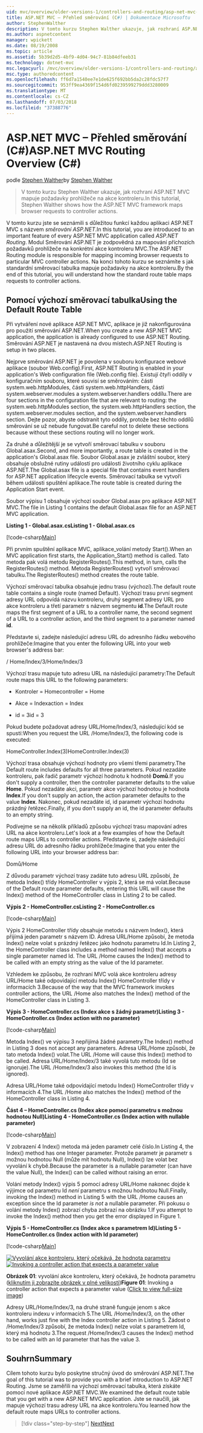 ```yaml
---
uid: mvc/overview/older-versions-1/controllers-and-routing/asp-net-mvc-routing-overview-cs
title: ASP.NET MVC – Přehled směrování (C#) | Dokumentace Microsoftu
author: StephenWalther
description: V tomto kurzu Stephen Walther ukazuje, jak rozhraní ASP.NET MVC mapuje požadavky prohlížeče na akce kontroleru.
ms.author: aspnetcontent
manager: wpickett
ms.date: 08/19/2008
ms.topic: article
ms.assetid: 5b39d2d5-4bf9-4d04-94c7-81b84dfeeb31
ms.technology: dotnet-mvc
msc.legacyurl: /mvc/overview/older-versions-1/controllers-and-routing/asp-net-mvc-routing-overview-cs
msc.type: authoredcontent
ms.openlocfilehash: ff6d7a1540ee7e1de625f692bb5da2c28fdc57f7
ms.sourcegitcommit: 953ff9ea4369f154d6fd0239599279ddd3280009
ms.translationtype: MT
ms.contentlocale: cs-CZ
ms.lasthandoff: 07/03/2018
ms.locfileid: "37388776"
---
```

<a name="aspnet-mvc-routing-overview-c"></a><span data-ttu-id="04248-103">ASP.NET MVC – Přehled směrování (C#)</span><span class="sxs-lookup"><span data-stu-id="04248-103">ASP.NET MVC Routing Overview (C#)</span></span>
====================
<span data-ttu-id="04248-104">podle [Stephen Walther](https://github.com/StephenWalther)</span><span class="sxs-lookup"><span data-stu-id="04248-104">by [Stephen Walther](https://github.com/StephenWalther)</span></span>

> <span data-ttu-id="04248-105">V tomto kurzu Stephen Walther ukazuje, jak rozhraní ASP.NET MVC mapuje požadavky prohlížeče na akce kontroleru.</span><span class="sxs-lookup"><span data-stu-id="04248-105">In this tutorial, Stephen Walther shows how the ASP.NET MVC framework maps browser requests to controller actions.</span></span>


<span data-ttu-id="04248-106">V tomto kurzu jste se seznámili s důležitou funkcí každou aplikaci ASP.NET MVC s názvem *směrování ASP.NET*.</span><span class="sxs-lookup"><span data-stu-id="04248-106">In this tutorial, you are introduced to an important feature of every ASP.NET MVC application called *ASP.NET Routing*.</span></span> <span data-ttu-id="04248-107">Modul Směrování ASP.NET je zodpovědná za mapování příchozích požadavků prohlížeče na konkrétní akce kontroleru MVC.</span><span class="sxs-lookup"><span data-stu-id="04248-107">The ASP.NET Routing module is responsible for mapping incoming browser requests to particular MVC controller actions.</span></span> <span data-ttu-id="04248-108">Na konci tohoto kurzu se seznámíte s jak standardní směrovací tabulka mapuje požadavky na akce kontroleru.</span><span class="sxs-lookup"><span data-stu-id="04248-108">By the end of this tutorial, you will understand how the standard route table maps requests to controller actions.</span></span>

## <a name="using-the-default-route-table"></a><span data-ttu-id="04248-109">Pomocí výchozí směrovací tabulka</span><span class="sxs-lookup"><span data-stu-id="04248-109">Using the Default Route Table</span></span>

<span data-ttu-id="04248-110">Při vytváření nové aplikace ASP.NET MVC, aplikace je již nakonfigurována pro použití směrování ASP.NET.</span><span class="sxs-lookup"><span data-stu-id="04248-110">When you create a new ASP.NET MVC application, the application is already configured to use ASP.NET Routing.</span></span> <span data-ttu-id="04248-111">Směrování ASP.NET je nastavená na dvou místech.</span><span class="sxs-lookup"><span data-stu-id="04248-111">ASP.NET Routing is setup in two places.</span></span>

<span data-ttu-id="04248-112">Nejprve směrování ASP.NET je povolena v souboru konfigurace webové aplikace (soubor Web.config).</span><span class="sxs-lookup"><span data-stu-id="04248-112">First, ASP.NET Routing is enabled in your application's Web configuration file (Web.config file).</span></span> <span data-ttu-id="04248-113">Existují čtyři oddíly v konfiguračním souboru, které souvisí se směrováním: části system.web.httpModules, části system.web.httpHandlers, části system.webserver.modules a system.webserver.handlers oddílu.</span><span class="sxs-lookup"><span data-stu-id="04248-113">There are four sections in the configuration file that are relevant to routing: the system.web.httpModules section, the system.web.httpHandlers section, the system.webserver.modules section, and the system.webserver.handlers section.</span></span> <span data-ttu-id="04248-114">Dejte pozor, abyste odstranit tyto oddíly, protože bez těchto oddílů směrování se už nebude fungovat.</span><span class="sxs-lookup"><span data-stu-id="04248-114">Be careful not to delete these sections because without these sections routing will no longer work.</span></span>

<span data-ttu-id="04248-115">Za druhé a důležitější je se vytvoří směrovací tabulku v souboru Global.asax.</span><span class="sxs-lookup"><span data-stu-id="04248-115">Second, and more importantly, a route table is created in the application's Global.asax file.</span></span> <span data-ttu-id="04248-116">Soubor Global.asax je zvláštní soubor, který obsahuje obslužné rutiny událostí pro události životního cyklu aplikace ASP.NET.</span><span class="sxs-lookup"><span data-stu-id="04248-116">The Global.asax file is a special file that contains event handlers for ASP.NET application lifecycle events.</span></span> <span data-ttu-id="04248-117">Směrovací tabulka se vytvoří během události spuštění aplikace.</span><span class="sxs-lookup"><span data-stu-id="04248-117">The route table is created during the Application Start event.</span></span>

<span data-ttu-id="04248-118">Soubor výpisu 1 obsahuje výchozí soubor Global.asax pro aplikace ASP.NET MVC.</span><span class="sxs-lookup"><span data-stu-id="04248-118">The file in Listing 1 contains the default Global.asax file for an ASP.NET MVC application.</span></span>

<span data-ttu-id="04248-119">**Listing 1 - Global.asax.cs**</span><span class="sxs-lookup"><span data-stu-id="04248-119">**Listing 1 - Global.asax.cs**</span></span>

[!code-csharp[Main](asp-net-mvc-routing-overview-cs/samples/sample1.cs)]

<span data-ttu-id="04248-120">Při prvním spuštění aplikace MVC, aplikace\_volání metody Start().</span><span class="sxs-lookup"><span data-stu-id="04248-120">When an MVC application first starts, the Application\_Start() method is called.</span></span> <span data-ttu-id="04248-121">Tato metoda pak volá metodu RegisterRoutes().</span><span class="sxs-lookup"><span data-stu-id="04248-121">This method, in turn, calls the RegisterRoutes() method.</span></span> <span data-ttu-id="04248-122">Metoda RegisterRoutes() vytvoří směrovací tabulku.</span><span class="sxs-lookup"><span data-stu-id="04248-122">The RegisterRoutes() method creates the route table.</span></span>

<span data-ttu-id="04248-123">Výchozí směrovací tabulka obsahuje jednu trasu (výchozí).</span><span class="sxs-lookup"><span data-stu-id="04248-123">The default route table contains a single route (named Default).</span></span> <span data-ttu-id="04248-124">Výchozí trasu první segment adresy URL odpovídá názvu kontroleru, druhý segment adresy URL pro akce kontroleru a třetí parametr s názvem segmentu **id**.</span><span class="sxs-lookup"><span data-stu-id="04248-124">The Default route maps the first segment of a URL to a controller name, the second segment of a URL to a controller action, and the third segment to a parameter named **id**.</span></span>

<span data-ttu-id="04248-125">Představte si, zadejte následující adresu URL do adresního řádku webového prohlížeče:</span><span class="sxs-lookup"><span data-stu-id="04248-125">Imagine that you enter the following URL into your web browser's address bar:</span></span>

<span data-ttu-id="04248-126">/ Home/Index/3</span><span class="sxs-lookup"><span data-stu-id="04248-126">/Home/Index/3</span></span>

<span data-ttu-id="04248-127">Výchozí trasu mapuje tuto adresu URL na následující parametry:</span><span class="sxs-lookup"><span data-stu-id="04248-127">The Default route maps this URL to the following parameters:</span></span>

- <span data-ttu-id="04248-128">Kontroler = Home</span><span class="sxs-lookup"><span data-stu-id="04248-128">controller = Home</span></span>

- <span data-ttu-id="04248-129">Akce = Index</span><span class="sxs-lookup"><span data-stu-id="04248-129">action = Index</span></span>

- <span data-ttu-id="04248-130">id = 3</span><span class="sxs-lookup"><span data-stu-id="04248-130">id = 3</span></span>

<span data-ttu-id="04248-131">Pokud budete požadovat adresy URL/Home/Index/3, následující kód se spustí:</span><span class="sxs-lookup"><span data-stu-id="04248-131">When you request the URL /Home/Index/3, the following code is executed:</span></span>

<span data-ttu-id="04248-132">HomeController.Index(3)</span><span class="sxs-lookup"><span data-stu-id="04248-132">HomeController.Index(3)</span></span>

<span data-ttu-id="04248-133">Výchozí trasa obsahuje výchozí hodnoty pro všemi třemi parametry.</span><span class="sxs-lookup"><span data-stu-id="04248-133">The Default route includes defaults for all three parameters.</span></span> <span data-ttu-id="04248-134">Pokud nezadáte kontroleru, pak řadič parametr výchozí hodnotu k hodnotě **Domů**.</span><span class="sxs-lookup"><span data-stu-id="04248-134">If you don't supply a controller, then the controller parameter defaults to the value **Home**.</span></span> <span data-ttu-id="04248-135">Pokud nezadáte akci, parametr akce výchozí hodnotou je hodnota **Index**.</span><span class="sxs-lookup"><span data-stu-id="04248-135">If you don't supply an action, the action parameter defaults to the value **Index**.</span></span> <span data-ttu-id="04248-136">Nakonec, pokud nezadáte id, id parametr výchozí hodnotu prázdný řetězec.</span><span class="sxs-lookup"><span data-stu-id="04248-136">Finally, if you don't supply an id, the id parameter defaults to an empty string.</span></span>

<span data-ttu-id="04248-137">Podívejme se na několik příkladů způsobu výchozí trasu mapování adres URL na akce kontroleru.</span><span class="sxs-lookup"><span data-stu-id="04248-137">Let's look at a few examples of how the Default route maps URLs to controller actions.</span></span> <span data-ttu-id="04248-138">Představte si, zadejte následující adresu URL do adresního řádku prohlížeče:</span><span class="sxs-lookup"><span data-stu-id="04248-138">Imagine that you enter the following URL into your browser address bar:</span></span>

<span data-ttu-id="04248-139">Domů</span><span class="sxs-lookup"><span data-stu-id="04248-139">/Home</span></span>

<span data-ttu-id="04248-140">Z důvodu parametr výchozí trasy zadáte tuto adresu URL způsobí, že metoda Index() třídy HomeController v výpis 2, která se má volat.</span><span class="sxs-lookup"><span data-stu-id="04248-140">Because of the Default route parameter defaults, entering this URL will cause the Index() method of the HomeController class in Listing 2 to be called.</span></span>

<span data-ttu-id="04248-141">**Výpis 2 - HomeController.cs**</span><span class="sxs-lookup"><span data-stu-id="04248-141">**Listing 2 - HomeController.cs**</span></span>

[!code-csharp[Main](asp-net-mvc-routing-overview-cs/samples/sample2.cs)]

<span data-ttu-id="04248-142">Výpis 2 HomeController třídy obsahuje metodu s názvem Index(), která přijímá jeden parametr s názvem ID. Adresa URL/Home způsobí, že metoda Index() nelze volat s prázdný řetězec jako hodnotu parametru Id.</span><span class="sxs-lookup"><span data-stu-id="04248-142">In Listing 2, the HomeController class includes a method named Index() that accepts a single parameter named Id. The URL /Home causes the Index() method to be called with an empty string as the value of the Id parameter.</span></span>

<span data-ttu-id="04248-143">Vzhledem ke způsobu, že rozhraní MVC volá akce kontroleru adresy URL/Home také odpovídající metodu Index() HomeController třídy v informacích 3.</span><span class="sxs-lookup"><span data-stu-id="04248-143">Because of the way that the MVC framework invokes controller actions, the URL /Home also matches the Index() method of the HomeController class in Listing 3.</span></span>

<span data-ttu-id="04248-144">**Výpis 3 - HomeController.cs (Index akce s žádný parametr)**</span><span class="sxs-lookup"><span data-stu-id="04248-144">**Listing 3 - HomeController.cs (Index action with no parameter)**</span></span>

[!code-csharp[Main](asp-net-mvc-routing-overview-cs/samples/sample3.cs)]

<span data-ttu-id="04248-145">Metoda Index() ve výpisu 3 nepřijímá žádné parametry.</span><span class="sxs-lookup"><span data-stu-id="04248-145">The Index() method in Listing 3 does not accept any parameters.</span></span> <span data-ttu-id="04248-146">Adresa URL/Home způsobí, že tato metoda Index() volat.</span><span class="sxs-lookup"><span data-stu-id="04248-146">The URL /Home will cause this Index() method to be called.</span></span> <span data-ttu-id="04248-147">Adresa URL/Home/Index/3 také vyvolá tuto metodu (Id se ignoruje).</span><span class="sxs-lookup"><span data-stu-id="04248-147">The URL /Home/Index/3 also invokes this method (the Id is ignored).</span></span>

<span data-ttu-id="04248-148">Adresa URL/Home také odpovídající metodu Index() HomeController třídy v informacích 4.</span><span class="sxs-lookup"><span data-stu-id="04248-148">The URL /Home also matches the Index() method of the HomeController class in Listing 4.</span></span>

<span data-ttu-id="04248-149">**Část 4 – HomeController.cs (Index akce pomocí parametru s možnou hodnotou Null)**</span><span class="sxs-lookup"><span data-stu-id="04248-149">**Listing 4 - HomeController.cs (Index action with nullable parameter)**</span></span>

[!code-csharp[Main](asp-net-mvc-routing-overview-cs/samples/sample4.cs)]

<span data-ttu-id="04248-150">V zobrazení 4 Index() metoda má jeden parametr celé číslo.</span><span class="sxs-lookup"><span data-stu-id="04248-150">In Listing 4, the Index() method has one Integer parameter.</span></span> <span data-ttu-id="04248-151">Protože parametr je parametr s možnou hodnotou Null (může mít hodnotu Null), Index() lze volat bez vyvolání k chybě.</span><span class="sxs-lookup"><span data-stu-id="04248-151">Because the parameter is a nullable parameter (can have the value Null), the Index() can be called without raising an error.</span></span>

<span data-ttu-id="04248-152">Volání metody Index() výpis 5 pomocí adresy URL/Home nakonec dojde k výjimce od parametru Id *není* parametru s možnou hodnotou Null.</span><span class="sxs-lookup"><span data-stu-id="04248-152">Finally, invoking the Index() method in Listing 5 with the URL /Home causes an exception since the Id parameter *is not* a nullable parameter.</span></span> <span data-ttu-id="04248-153">Při pokusu o volání metody Index() zobrazí chyba zobrazí na obrázku 1.</span><span class="sxs-lookup"><span data-stu-id="04248-153">If you attempt to invoke the Index() method then you get the error displayed in Figure 1.</span></span>

<span data-ttu-id="04248-154">**Výpis 5 - HomeController.cs (Index akce s parametrem Id)**</span><span class="sxs-lookup"><span data-stu-id="04248-154">**Listing 5 - HomeController.cs (Index action with Id parameter)**</span></span>

[!code-csharp[Main](asp-net-mvc-routing-overview-cs/samples/sample5.cs)]


<span data-ttu-id="04248-155">[![Vyvolání akce kontroleru, který očekává, že hodnota parametru](asp-net-mvc-routing-overview-cs/_static/image1.jpg)](asp-net-mvc-routing-overview-cs/_static/image1.png)</span><span class="sxs-lookup"><span data-stu-id="04248-155">[![Invoking a controller action that expects a parameter value](asp-net-mvc-routing-overview-cs/_static/image1.jpg)](asp-net-mvc-routing-overview-cs/_static/image1.png)</span></span>

<span data-ttu-id="04248-156">**Obrázek 01**: vyvolání akce kontroleru, který očekává, že hodnota parametru ([kliknutím ji zobrazíte obrázek v plné velikosti](asp-net-mvc-routing-overview-cs/_static/image2.png))</span><span class="sxs-lookup"><span data-stu-id="04248-156">**Figure 01**: Invoking a controller action that expects a parameter value ([Click to view full-size image](asp-net-mvc-routing-overview-cs/_static/image2.png))</span></span>


<span data-ttu-id="04248-157">Adresy URL/Home/Index/3, na druhé straně funguje jenom s akce kontroleru indexu v informacích 5.</span><span class="sxs-lookup"><span data-stu-id="04248-157">The URL /Home/Index/3, on the other hand, works just fine with the Index controller action in Listing 5.</span></span> <span data-ttu-id="04248-158">Žádost o /Home/Index/3 způsobí, že metoda Index() nelze volat s parametrem Id, který má hodnotu 3.</span><span class="sxs-lookup"><span data-stu-id="04248-158">The request /Home/Index/3 causes the Index() method to be called with an Id parameter that has the value 3.</span></span>

## <a name="summary"></a><span data-ttu-id="04248-159">Souhrn</span><span class="sxs-lookup"><span data-stu-id="04248-159">Summary</span></span>

<span data-ttu-id="04248-160">Cílem tohoto kurzu bylo poskytne stručný úvod do směrování ASP.NET.</span><span class="sxs-lookup"><span data-stu-id="04248-160">The goal of this tutorial was to provide you with a brief introduction to ASP.NET Routing.</span></span> <span data-ttu-id="04248-161">Jsme se zaměřili na výchozí směrovací tabulka, která získáte pomocí nové aplikace ASP.NET MVC.</span><span class="sxs-lookup"><span data-stu-id="04248-161">We examined the default route table that you get with a new ASP.NET MVC application.</span></span> <span data-ttu-id="04248-162">Jste se naučili, jak mapuje výchozí trasu adresy URL na akce kontroleru.</span><span class="sxs-lookup"><span data-stu-id="04248-162">You learned how the default route maps URLs to controller actions.</span></span>

> [!div class="step-by-step"]
> [<span data-ttu-id="04248-163">Next</span><span class="sxs-lookup"><span data-stu-id="04248-163">Next</span></span>](understanding-action-filters-cs.md)

